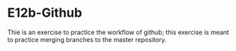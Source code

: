 # E12b-Github

Thie is an exercise to practice the workflow of github; this exercise is meant to practice merging branches to the master repository.
